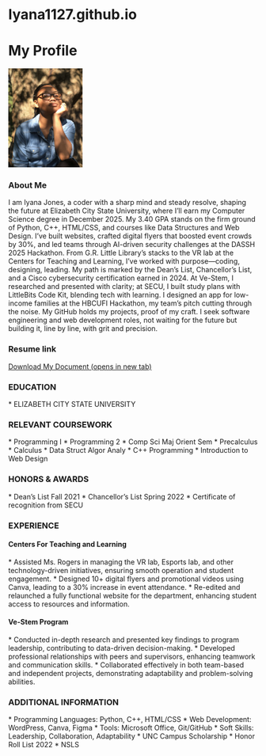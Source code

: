 # Iyana1127.github.io
<h1>My Profile</h1>
<img src="Zoompic.jpg" width="150px">

<h3>About Me</h3>
<p>I am Iyana Jones, a coder with a sharp mind and steady resolve, shaping the future at Elizabeth City State University, where I’ll earn my Computer Science degree in December 2025. My 3.40 GPA stands on the firm ground of Python, C++, HTML/CSS, and courses like Data Structures and Web Design. I’ve built websites, crafted digital flyers that boosted event crowds by 30%, and led teams through AI-driven security challenges at the DASSH 2025 Hackathon. From G.R. Little Library’s stacks to the VR lab at the Centers for Teaching and Learning, I’ve worked with purpose—coding, designing, leading.
My path is marked by the Dean’s List, Chancellor’s List, and a Cisco cybersecurity certification earned in 2024. At Ve-Stem, I researched and presented with clarity; at SECU, I built study plans with LittleBits Code Kit, blending tech with learning. I designed an app for low-income families at the HBCUFI Hackathon, my team’s pitch cutting through the noise. My GitHub holds my projects, proof of my craft. I seek software engineering and web development roles, not waiting for the future but building it, line by line, with grit and precision.</p>

<h3>Resume link</h3>

<a href="Documents/Iyana%20Jones%20Resume%205-28-2024(1).pdf" target="_blank">Download My Document (opens in new tab)</a>

   <h3>EDUCATION</h3>
*   ELIZABETH CITY STATE UNIVERSITY

   <h3>RELEVANT COURSEWORK</h3>
*   Programming I
*   Programming 2
*   Comp Sci Maj Orient Sem
*   Precalculus
*   Calculus
*   Data Struct Algor Analy
*   C++ Programming
*   Introduction to Web Design

  <h3>HONORS & AWARDS</h3>
*   Dean’s List Fall 2021
*   Chancellor’s List Spring 2022
*   Certificate of recognition from SECU

  <h3>EXPERIENCE</h3> 
<h4>Centers For Teaching and Learning </h4>
* 	Assisted Ms. Rogers in managing the VR lab, Esports lab, and other technology-driven initiatives, ensuring smooth operation and student engagement.
*  Designed 10+ digital flyers and promotional videos using Canva, leading to a 30% increase in event attendance. 
*  Re-edited and relaunched a fully functional website for the department, enhancing student access to resources and information.

<h4>Ve-Stem Program</h4>
*	Conducted in-depth research and presented key findings to program leadership, contributing to data-driven decision-making. 
*	Developed professional relationships with peers and supervisors, enhancing teamwork and communication skills. 
*	Collaborated effectively in both team-based and independent projects, demonstrating adaptability and problem-solving abilities.

<h3>ADDITIONAL INFORMATION</h3>
*	Programming Languages: Python, C++, HTML/CSS 
*	Web Development: WordPress, Canva, Figma 
*	Tools: Microsoft Office, Git/GitHub 
*	Soft Skills: Leadership, Collaboration, Adaptability
*	UNC Campus Scholarship  
*	Honor Roll List 2022
*	NSLS 



  



